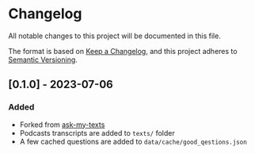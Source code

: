 # Changelog

All notable changes to this project will be documented in this file.

The format is based on [Keep a Changelog](https://keepachangelog.com/en/1.1.0/),
and this project adheres to [Semantic Versioning](https://semver.org/spec/v2.0.0.html).

## [0.1.0] - 2023-07-06

### Added

- Forked from [ask-my-texts](https://github.com/dudarev/ask-my-texts/releases/tag/v0.0.3)
- Podcasts transcripts are added to `texts/` folder
- A few cached questions are added to `data/cache/good_qestions.json`
